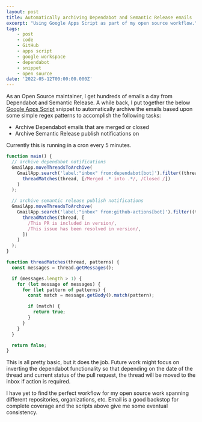 ```yaml
---
layout: post
title: Automatically archiving Dependabot and Semantic Release emails
excerpt: "Using Google Apps Script as part of my open source workflow."
tags:
    - post
    - code
    - GitHub
    - apps script
    - google workspace
    - dependabot
    - snippet
    - open source
date: '2022-05-12T00:00:00.000Z'
---
```


As an Open Source maintainer, I get hundreds of emails a day from Dependabot and Semantic Release. A while back, I put together the below [Google Apps Script](https://developers.google.com/apps-script) snippet to automatically archive the emails based upon some simple regex patterns to accomplish the following tasks:

* Archive Dependabot emails that are merged or closed
* Archive Semantic Release publish notifications on

Currently this is running in a cron every 5 minutes.

```js
function main() {
  // archive dependabot notifications
  GmailApp.moveThreadsToArchive(
    GmailApp.search('label:"inbox" from:dependabot[bot]').filter((thread) =>
      threadMatches(thread, [/Merged .* into .*/, /Closed /])
    )
  );

  // archive semantic release publish notifications
  GmailApp.moveThreadsToArchive(
    GmailApp.search('label:"inbox" from:github-actions[bot]').filter((thread) =>
      threadMatches(thread, [
        /This PR is included in version/,
        /This issue has been resolved in version/,
      ])
    )
  );
}

function threadMatches(thread, patterns) {
  const messages = thread.getMessages();

  if (messages.length > 1) {
    for (let message of messages) {
      for (let pattern of patterns) {
        const match = message.getBody().match(pattern);

        if (match) {
          return true;
        }
      }
    }
  }

  return false;
}
```

This is all pretty basic, but it does the job. Future work might focus on inverting the dependabot functionality so that depending on the date of the thread and current status of the pull request, the thread will be moved to the inbox if action is required.

I have yet to find the perfect workflow for my open source work spanning different repositories, organizations, etc. Email is a good backstop for complete coverage and the scripts above give me some eventual consistency.
